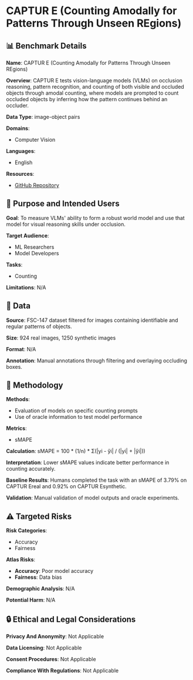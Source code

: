 # CAPTUR E (Counting Amodally for Patterns Through Unseen REgions)

## 📊 Benchmark Details

**Name**: CAPTUR E (Counting Amodally for Patterns Through Unseen REgions)

**Overview**: CAPTUR E tests vision-language models (VLMs) on occlusion reasoning, pattern recognition, and counting of both visible and occluded objects through amodal counting, where models are prompted to count occluded objects by inferring how the pattern continues behind an occluder.

**Data Type**: image-object pairs

**Domains**:
- Computer Vision

**Languages**:
- English

**Resources**:
- [GitHub Repository](https://github.com/atinpothiraj/CAPTURe)

## 🎯 Purpose and Intended Users

**Goal**: To measure VLMs' ability to form a robust world model and use that model for visual reasoning skills under occlusion.

**Target Audience**:
- ML Researchers
- Model Developers

**Tasks**:
- Counting

**Limitations**: N/A

## 💾 Data

**Source**: FSC-147 dataset filtered for images containing identifiable and regular patterns of objects.

**Size**: 924 real images, 1250 synthetic images

**Format**: N/A

**Annotation**: Manual annotations through filtering and overlaying occluding boxes.

## 🔬 Methodology

**Methods**:
- Evaluation of models on specific counting prompts
- Use of oracle information to test model performance

**Metrics**:
- sMAPE

**Calculation**: sMAPE = 100 * (1/n) * Σ(|yi - ŷi| / (|yi| + |ŷi|))

**Interpretation**: Lower sMAPE values indicate better performance in counting accurately.

**Baseline Results**: Humans completed the task with an sMAPE of 3.79% on CAPTUR Ereal and 0.92% on CAPTUR Esynthetic.

**Validation**: Manual validation of model outputs and oracle experiments.

## ⚠️ Targeted Risks

**Risk Categories**:
- Accuracy
- Fairness

**Atlas Risks**:
- **Accuracy**: Poor model accuracy
- **Fairness**: Data bias

**Demographic Analysis**: N/A

**Potential Harm**: N/A

## 🔒 Ethical and Legal Considerations

**Privacy And Anonymity**: Not Applicable

**Data Licensing**: Not Applicable

**Consent Procedures**: Not Applicable

**Compliance With Regulations**: Not Applicable
